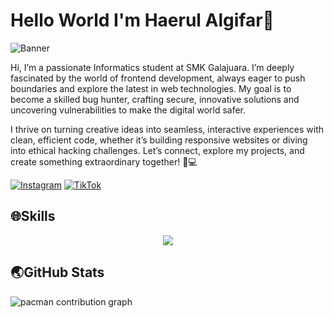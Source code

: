 # Hello World I'm Haerul Algifar👋

![Banner](https://drive.google.com/file/d/1ec2XonW2535LnWa7ryzPF6ATGwrRU2a7/view?usp=drivesdk)

Hi, I’m a passionate Informatics student at SMK Galajuara. I’m deeply fascinated by the world of frontend development, always eager to push boundaries and explore the latest in web technologies. My goal is to become a skilled bug hunter, crafting secure, innovative solutions and uncovering vulnerabilities to make the digital world safer.

I thrive on turning creative ideas into seamless, interactive experiences with clean, efficient code, whether it’s building responsive websites or diving into ethical hacking challenges. Let’s connect, explore my projects, and create something extraordinary together! 🚀💻

[![Instagram](https://img.shields.io/badge/Instagram-%23E4405F.svg?&style=for-the-badge&logo=instagram&logoColor=white)](https://instagram.com/haerul_920)
[![TikTok](https://img.shields.io/badge/TikTok-%23000000.svg?&style=for-the-badge&logo=tiktok&logoColor=white)](https://www.tiktok.com/@hrlgfr)

## 🌐Skills

<p align="center">
  <a href="https://skillicons.dev">
    <img src="https://skillicons.dev/icons?i=js,html,css,py" />
  </a>
</p>

## 🌏GitHub Stats

<!--
<p align="center">
  <img src="https://github-readme-stats.vercel.app/api?username=haerul920&theme=blue_navy&hide_border=false&include_all_commits=true&count_private=false" width="430" />
  <img src="https://nirzak-streak-stats.vercel.app/?user=haerul920&theme=blue_navy&hide_border=false" width="430" />
</p>-->

<picture>
  <source media="(prefers-color-scheme: dark)" srcset="https://raw.githubusercontent.com/sebsdvm/sebsdvm/output/pacman-contribution-graph-dark.svg">
  <source media="(prefers-color-scheme: light)" srcset="https://raw.githubusercontent.com/sebsdvm/sebsdvm/output/pacman-contribution-graph.svg">
  <img alt="pacman contribution graph" src="https://raw.githubusercontent.com/sebsdvm/sebsdvm/output/pacman-contribution-graph.svg">
</picture>